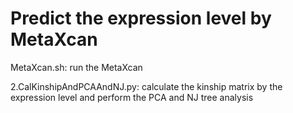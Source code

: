 # Predict the expression level by MetaXcan
MetaXcan.sh: run the MetaXcan

2.CalKinshipAndPCAAndNJ.py: calculate the kinship matrix by the expression level and perform the PCA and NJ tree analysis